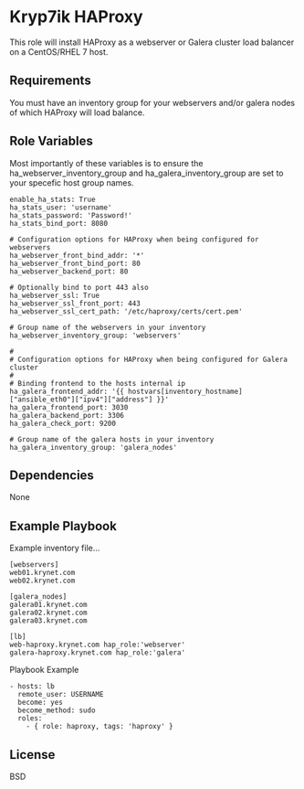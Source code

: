 Kryp7ik HAProxy
=========

This role will install HAProxy as a webserver or Galera cluster load balancer on a CentOS/RHEL 7 host.

Requirements
------------

You must have an inventory group for your webservers and/or galera nodes of which HAProxy will load balance.

Role Variables
--------------
Most importantly of these variables is to ensure the ha_webserver_inventory_group and ha_galera_inventory_group are set
to your specefic host group names.

    enable_ha_stats: True
    ha_stats_user: 'username'
    ha_stats_password: 'Password!'
    ha_stats_bind_port: 8080
    
    # Configuration options for HAProxy when being configured for webservers
    ha_webserver_front_bind_addr: '*'
    ha_webserver_front_bind_port: 80
    ha_webserver_backend_port: 80
    
    # Optionally bind to port 443 also
    ha_webserver_ssl: True
    ha_webserver_ssl_front_port: 443
    ha_webserver_ssl_cert_path: '/etc/haproxy/certs/cert.pem'
    
    # Group name of the webservers in your inventory
    ha_webserver_inventory_group: 'webservers'
    
    #
    # Configuration options for HAProxy when being configured for Galera cluster
    #
    # Binding frontend to the hosts internal ip
    ha_galera_frontend_addr: '{{ hostvars[inventory_hostname]["ansible_eth0"]["ipv4"]["address"] }}'
    ha_galera_frontend_port: 3030
    ha_galera_backend_port: 3306
    ha_galera_check_port: 9200
    
    # Group name of the galera hosts in your inventory
    ha_galera_inventory_group: 'galera_nodes'

Dependencies
------------

None

Example Playbook
----------------

Example inventory file...
```
[webservers]
web01.krynet.com
web02.krynet.com

[galera_nodes]
galera01.krynet.com
galera02.krynet.com
galera03.krynet.com
    
[lb]
web-haproxy.krynet.com hap_role:'webserver'
galera-haproxy.krynet.com hap_role:'galera'
```
Playbook Example

    - hosts: lb
      remote_user: USERNAME
      become: yes
      become_method: sudo
      roles:
        - { role: haproxy, tags: 'haproxy' }

License
-------

BSD

